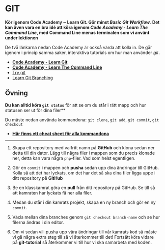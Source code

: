 # GIT

**Kör igenom Code Academy ~ Learn Git. Gör minst _Basic Git Workflow_**.
**Det kan även vara en bra idé att köra igenom _Code Academy - Learn The Command Line_, med Command Line menas terminalen som vi använt under lektionen**

De två länkarna nedan Code Academy är också värda att kolla in. De går igenom i princip samma saker, interaktiva tutorials om hur man använder *git*.

* [**Code Academy - Learn Git**](https://www.codecademy.com/learn/learn-git)
* [**Code Academy - Learn The Command Line**](https://external.codecademy.com/learn/learn-the-command-line)
* [Try git](https://try.github.io/)
* [Learn Git Branching](https://learngitbranching.js.org/)

## Övning

**Du kan alltid köra `git status`** för att se om du står i rätt mapp och hur statusen ser ut för dina filer**

Du måste nedan använda kommandona: `git clone`, `git add`, `git commit`, `git checkout`

* [**Här finns ett cheat sheet för alla kommandona**](https://www.git-tower.com/blog/git-cheat-sheet/)

---

1. Skapa ett repository med valfritt namn på **GitHub** och klona sedan ner detta till din dator. Lägg till några filer i mappen som du precis klonade ner, detta kan vara några `php`-filer. Vad som helst egentligen.

2. Gör en `commit` i mappen och **pusha** sedan upp dina ändringar till GitHub. Kolla så att det har lyckats, om det har det så ska dina filer ligga uppe i ditt repository på **GitHub**

3. Be en klasskamrat göra en **pull** från ditt repository på GitHub. Se till så att kamraten har lyckats få ner alla filer. 

4. Medan du står i din kamrats projekt, skapa en ny branch och gör en ny  `commit`.

5. Växla mellan dina branches genom `git checkout branch-name` och se hur filerna ändras i din editor. 

6. Om vi sedan vill pusha upp våra ändringar till vår kamrats kod så måste vi gå några extra steg till så vi återkommer till det! Fortsätt köra vidare på **git-tutorial** så återkommer vi till hur vi ska samarbeta med koden.
